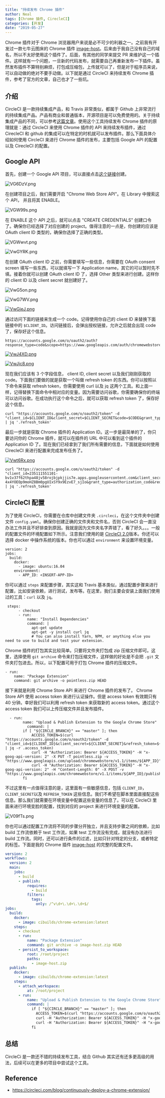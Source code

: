 ```yaml
---
title: "持续发布 Chrome 插件"
author: Neal
tags: [Chrome 插件, CirecleCI]
categories: [开发]
date: "2019-05-27" 
---
```


Chrome 插件对于 Chrome 浏览器用户来说是必不可少的利器之一。之前我有开发过一款七牛云图床的 Chrome 插件 [image-host](https://github.com/neal1991/image-host)。后来由于我自己没有自己的域名，所以不太好使用这个插件了。后面，有其他的同学来提交 PR 来维护这一个插件。这样就有一个问题，一旦新的代码发布，就需要自己再重新发布一下插件。虽然发布插件不算特别麻烦，打包成压缩包，上传就可以了，但是对于程序员来说，可以自动做的绝对不要手动做。以下就是通过 CircleCI 来持续发布 Chrome 插件，参考了官方的文章，自己也才了一些坑。

## 介绍

CircleCI 是一款持续集成产品，和 Travis 非常类似，都属于 Github 上非常流行的持续集成产品。产品有商业和普通版本，开源项目是可以免费使用的。关于持续集成产品的不同，可以参考[这篇文章](https://hackernoon.com/continuous-integration-circleci-vs-travis-ci-vs-jenkins-41a1c2bd95f5)。使用这个工具持续发布 Chrome 插件的原理就是：通过 CircleCI 来使用 Chrome 插件的 API 来持续发布插件，通过 CirecleCI 和 github 的集成可以在特定的时机就可以发布插件。那么下面具体介绍如何使用 CircleCI 来进行 Chrome 插件的发布，主要包括 Google API 的配置以及 CirecleCI 的配置。

## Google API

首先，创建一个 Google API 项目，可以直接点击[这个链接](https://console.developers.google.com/projectcreate?organizationId=0)创建。

![VG6DzV.png](https://s2.ax1x.com/2019/06/02/VG6DzV.png)

在创建项目之后，我们需要开启 "Chrome Web Store API"。在 Library 中搜索这个 API， 并且将其 ENABLE。

![VGW99s.png](https://s2.ax1x.com/2019/06/02/VGW99s.png)

在 ENABLE 这个 API 之后，就可以点击 "CREATE CREDENTIALS" 创建口令了。确保你已经选择了对应创建的 project。值得注意的一点是，你创建的应该是 OAuth client ID 类型的，确保你选择了正确的类型。

![VGWwvt.png](https://s2.ax1x.com/2019/06/02/VGWwvt.png)

![VwGYRK.png](https://s2.ax1x.com/2019/06/07/VwGYRK.png)

在创建 OAuth client ID 之前，你需要填写一些信息，你需要在 OAuth consent screen 填写一些东西，可以就填写一下 Application name，其它的可以暂时先不填。接着你就可以创建 OAuth client ID 了，选择 Other 类型来进行创建。这样你的 client ID 以及 client secret 就创建好了。

![VwG5on.png](https://s2.ax1x.com/2019/06/07/VwG5on.png)

![VwG7WV.png](https://s2.ax1x.com/2019/06/07/VwG7WV.png)

[![VwGjeJ.png](https://s2.ax1x.com/2019/06/07/VwGjeJ.png)](https://imgchr.com/i/VwGjeJ)

通过访问下面的链接来生成一个 code。记得使用你自己的 client ID 来替换下面链接中的 `$CLIENT_ID`。访问链接后，会弹出授权链接，允许之后就会出现 code 了，保存好这个信息。

```
https://accounts.google.com/o/oauth2/auth?response_type=code&scope=https://www.googleapis.com/auth/chromewebstore&client_id=$CLIENT_ID&redirect_uri=urn:ietf:wg:oauth:2.0:oob
```

[![VwJ4XD.png](https://s2.ax1x.com/2019/06/07/VwJ4XD.png)](https://imgchr.com/i/VwJ4XD)

[![VwJjc8.png](https://s2.ax1x.com/2019/06/07/VwJjc8.png)](https://imgchr.com/i/VwJjc8)

现在我们应该有 3 个字段信息， client ID, client secret 以及我们刚刚获取的 code。下面我们要做的就是获取一个叫做 refresh token 的东西。你可以按照以下命令来获取 refresh token，你需要使用 curl 以及 jq 这两个工具。和上面一样，记得替换下面命令中相对应的变量。因为需要访问谷歌，你需要确保你的终端可以访问谷歌。在成功执行这个命令之后，就可以获取 refresh token 了，保存好这个信息。

```
curl "https://accounts.google.com/o/oauth2/token" -d "client_id=$CLIENT_ID&client_secret=$CLIENT_SECRET&code=$CODE&grant_type=authorization_code&redirect_uri=urn:ietf:wg:oauth:2.0:oob" | jq '.refresh_token'
```

最后一步就是获取 Chrome 插件的 Application ID。这一步是最简单的了，你只要访问你的 Chrome 插件，就可以在插件的 URL 中可以看到这个插件的 Application ID 了。现在我们已经拿到了我们所有需要的信息，下面就是如何使用 CirecleCI 来进行配置来完成发布任务了。

[![Vwt6Rx.png](https://s2.ax1x.com/2019/06/07/Vwt6Rx.png)](https://imgchr.com/i/Vwt6Rx)

```
curl "https://accounts.google.com/o/oauth2/token" -d "client_id=235111551101-bv1v37f62thpa48jv58rojbjpkjjis7e.apps.googleusercontent.com&client_secret=cxCM40gME_odlELuVr4B9eSD&code=4/YgFSGSQuhSec7WDVF-4x4YOEOp9moHZ8Bm0pgUIxSY9x9EzvE7_sjIo&grant_type=authorization_code&redirect_uri=urn:ietf:wg:oauth:2.0:oob" | jq '.refresh_token'
```

## CircleCI 配置

为了使用 CircleCI，你需要在仓库中创建文件夹 `.circleci`，在这个文件夹中创建文件 `config.yaml`。确保你创建正确的文件夹和文件名，否则 CircleCI 会一直没办法工作并且不好排查到原因。我就是因为文件夹名字弄错了，看了好久。。。一般的配置文件的环境配置如下所示。注意我们使用的是 [CircleCI 2.0](https://circleci.com/features/)版本。你还可以选择 docker 中操作系统的版本。你也可以通过 `environment` 来设置环境变量。

```
version: 2
jobs:
  build:
    docker:
      - image: ubuntu:16.04
    environment:
      - APP_ID: <INSERT-APP-ID>
```

你可以通过 `steps` 来配置步骤，其实这和 Travis 基本类似，通过配置步骤来进行配置，比如安装依赖，进行测试，发布等。在这里，我们主要会安装上面我们使用过的工具：`curl` 以及 `jq`。

```
 steps:
      - checkout
      - run:
          name: "Install Dependencies"
          command: |
            apt-get update
            apt-get -y install curl jq
            # You can also install Yarn, NPM, or anything else you need to use to build and test your extension.
```

Chrome 插件的打包其实比较简单。只要将文件夹打包成 zip 压缩文件即可。这里，选择使用 `git archive` 命令来打包压缩文件，这样做的好处是不会把 `.git` 文件夹打包进去。所以，以下配置可用于打包 Chrome 插件的压缩文件。

```
- run:
    name: "Package Extension"
    command: git archive -o pointless.zip HEAD
```

接下来就是利用 Chrome Store API 来进行 Chrome 插件的发布了。 Chrome Store API 使用 access token 来进行认证操作。但是 access token 有效期只有 40 分钟。幸好我们可以利用 refresh token 来获取新的 access token。通过这个 access token 我们可以上传压缩文件并且发布插件。

```
  - run:
        name: "Upload & Publish Extension to the Google Chrome Store"
          command: |
        if [ "${CIRCLE_BRANCH}" == "master" ]; then
            ACCESS_TOKEN=$(curl "https://accounts.google.com/o/oauth2/token" -d "client_id=${CLIENT_ID}&client_secret=${CLIENT_SECRET}&refresh_token=${REFRESH_TOKEN}&grant_type=refresh_token&redirect_uri=urn:ietf:wg:oauth:2.0:oob" | jq -r .access_token)
            curl -H "Authorization: Bearer ${ACCESS_TOKEN}" -H "x-goog-api-version: 2" -X PUT -T pointless.zip -v "https://www.googleapis.com/upload/chromewebstore/v1.1/items/${APP_ID}"
            curl -H "Authorization: Bearer ${ACCESS_TOKEN}" -H "x-goog-api-version: 2" -H "Content-Length: 0" -X POST -v "https://www.googleapis.com/chromewebstore/v1.1/items/${APP_ID}/publish"
        fi
```

不过这里有一点值得注意的是，这里面有一些敏感信息，包括 `CLIENT_ID`，`CLIENT_SECRET`以及 `REFRESH_TOKEN` 这些信息。我们不希望在脚本里面直接配这些信息。那么我们就需要在环境变量中配置这些变量的信息了。可以在 CircleCI 里面来进行环境变脸的配置，找到对应的 project 来进行环境变量的配置。

![V09fTs.png](https://s2.ax1x.com/2019/06/07/V09fTs.png)

你也可以通过配置工作流将不同的步骤分开独立，并且支持步骤之间的依赖，比如 build 工作流依赖于 test 工作流，如果 test 工作流没有完成，就没有办法进行 build 工作流。同时，还可以进行条件的过滤，比如只针对特定的分支，或者特定的标签。下面是我的 Chrome 插件 [image-host](https://github.com/neal1991/image-host) 的完整的配置文件。

```yaml
version: 2
workflows:
  version: 2
  main:
    jobs:
      - build
      - publish:
          requires:
            - build
          filters:
            tags:
              only: /^v\d+\.\d+\.\d+$/
jobs:
  build:
    docker:
      - image: cibuilds/chrome-extension:latest
    steps:
      - checkout
      - run:
          name: "Package Extension"
          command: git archive -o image-host.zip HEAD
      - persist_to_workspace:
          root: /root/project
          paths:
            - image-host.zip    
  publish:
    docker:
      - image: cibuilds/chrome-extension:latest
    steps:
      - attach_workspace:
          at: /root/project
      - run:
          name: "Upload & Publish Extension to the Google Chrome Store"
          command: |
            if [ "${CIRCLE_BRANCH}" == "master" ]; then
              ACCESS_TOKEN=$(curl "https://accounts.google.com/o/oauth2/token" -d "client_id=${CLIENT_ID}&client_secret=${CLIENT_SECRET}&refresh_token=${REFRESH_TOKEN}&grant_type=refresh_token&redirect_uri=urn:ietf:wg:oauth:2.0:oob" | jq -r .access_token)
              curl -H "Authorization: Bearer ${ACCESS_TOKEN}" -H "x-goog-api-version: 2" -X PUT -T image-host.zip -v "https://www.googleapis.com/upload/chromewebstore/v1.1/items/${APP_ID}"
              curl -H "Authorization: Bearer ${ACCESS_TOKEN}" -H "x-goog-api-version: 2" -H "Content-Length: 0" -X POST -v "https://www.googleapis.com/chromewebstore/v1.1/items/${APP_ID}/publish"
            fi
```

## 总结

CircleCi 是一款还不错的持续发布工具，结合 Github 其实还有还多更高级的用法，后续可以在更多的项目中尝试这个工具。

## Reference

* https://circleci.com/blog/continuously-deploy-a-chrome-extension/

